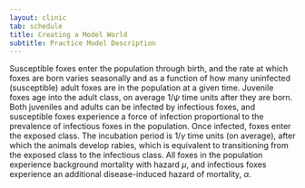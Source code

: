 ```yaml
---
layout: clinic
tab: schedule
title: Creating a Model World
subtitle: Practice Model Description
---
```


Susceptible foxes enter the population through birth, and the rate at which foxes are born varies seasonally and as a function of how many uninfected (susceptible) adult foxes are in the population at a given time. Juvenile foxes age into the adult class, on average $1/\psi$ time units after they are born. Both juveniles and adults can be infected by infectious foxes, and susceptible foxes experience a force of infection proportional to the prevalence of infectious foxes in the population. Once infected, foxes enter the exposed class. The incubation period is $1/\gamma$ time units (on average), after which the animals develop rabies, which is equivalent to transitioning from the exposed class to the infectious class. All foxes in the population experience background mortality with hazard $\mu$, and infectious foxes experience an additional disease-induced hazard of mortality, $\alpha$.
